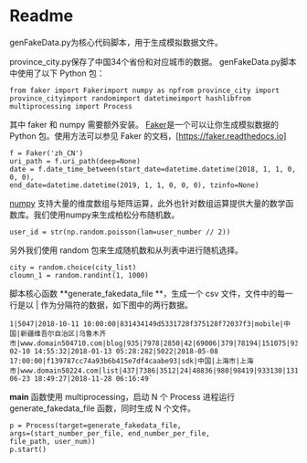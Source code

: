 # Readme

genFakeData.py为核心代码脚本，用于生成模拟数据文件。

province_city.py保存了中国34个省份和对应城市的数据。
genFakeData.py脚本中使用了以下 Python 包：


```
from faker import Fakerimport numpy as npfrom province_city import province_cityimport randomimport datetimeimport hashlibfrom multiprocessing import Process
```

其中 faker 和 numpy 需要额外安装。
[Faker](https://github.com/joke2k/faker)是一个可以让你生成模拟数据的 Python 包。使用方法可以参见 Faker 的文档，[https://faker.readthedocs.io]


```
f = Faker('zh_CN')
uri_path = f.uri_path(deep=None)
date = f.date_time_between(start_date=datetime.datetime(2018, 1, 1, 0, 0, 0),
end_date=datetime.datetime(2019, 1, 1, 0, 0, 0), tzinfo=None)
```

[numpy](https://github.com/numpy/numpy) 支持大量的维度数组与矩阵运算，此外也针对数组运算提供大量的数学函数库。我们使用numpy来生成柏松分布随机数。


```
user_id = str(np.random.poisson(lam=user_number // 2))
```

另外我们使用 random 包来生成随机数和从列表中进行随机选择。


```
city = random.choice(city_list)
cloumn_1 = random.randint(1, 1000)
```

脚本核心函数 **generate_fakedata_file **，生成一个 csv 文件，文件中的每一行是以 | 作为分隔符的数据，如下图中的两行数据。


```
1|5047|2018-10-11 10:00:00|831434149d5331728f375128f72037f3|mobile|中国|新疆维吾尔自治区|乌鲁木齐市|www.domain504710.com|blog|935|7978|2850|42|69006|379|78194|151075|93950|729|2018-02-10 14:55:32|2018-01-13 05:28:282|5022|2018-05-08 17:00:00|f139787cc74a93b6b415e7df4caabe93|sdk|中国|上海市|上海市|www.domain50224.com|list|437|7386|3512|24|48836|980|98419|933130|13144|237|2018-06-23 18:49:27|2018-11-28 06:16:49`
```

__main__ 函数使用 multiprocessing，启动 N 个 Process 进程运行 generate_fakedata_file 函数，同时生成 N 个文件。


```
p = Process(target=generate_fakedata_file,
args=(start_number_per_file, end_number_per_file,
file_path, user_num))
p.start()
```


